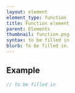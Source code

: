 ```yaml
---
layout: element
element_type: function
title: Function element
parent: Elements
thumbnail: function.png
syntax: to be filled in
blurb: To be filled in.
---
```


## Example
```javascript
// To be filled in
```



